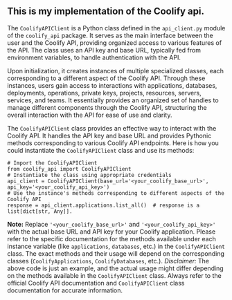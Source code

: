
## This is my implementation of the Coolify api.


The `CoolifyAPIClient` is a Python class defined in the `api_client.py` module of the `coolify_api` package. It serves as the main interface between the user and the Coolify API, providing organized access to various features of the API. The class uses an API key and base URL, typically fed from environment variables, to handle authentication with the API.

Upon initialization, it creates instances of multiple specialized classes, each corresponding to a different aspect of the Coolify API. Through these instances, users gain access to interactions with applications, databases, deployments, operations, private keys, projects, resources, servers, services, and teams. It essentially provides an organized set of handles to manage different components through the Coolify API, structuring the overall interaction with the API for ease of use and clarity.

The `CoolifyAPIClient` class provides an effective way to interact with the Coolify API. It handles the API key and base URL and provides Pythonic methods corresponding to various Coolify API endpoints.
Here is how you could instantiate the `CoolifyAPIClient` class and use its methods:
```
# Import the CoolifyAPIClient
from coolify_api import CoolifyAPIClient
# Instantiate the class using appropriate credentials
api_client = CoolifyAPIClient(base_url='<your_coolify_base_url>', api_key='<your_coolify_api_key>')
# Use the instance's methods corresponding to different aspects of the Coolify API
response = api_client.applications.list_all()  # response is a list[dict[str, Any]].
```

**Note:** Replace `'<your_coolify_base_url>'` and `'<your_coolify_api_key>'` with the actual base URL and API key for your Coolify application.
Please refer to the specific documentation for the methods available under each instance variable (like `applications`, `databases`, etc.) in the `CoolifyAPIClient` class. The exact methods and their usage will depend on the corresponding classes (`CoolifyApplications`, `CoolifyDatabases`, etc.).
_Disclaimer:_ The above code is just an example, and the actual usage might differ depending on the methods available in the `CoolifyAPIClient` class. Always refer to the official Coolify API documentation and `CoolifyAPIClient` class documentation for accurate information.